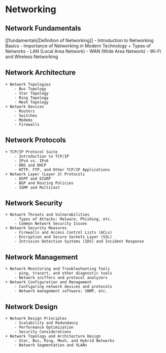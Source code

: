 # Networking

## Network Fundamentals
[[fundamentals|Definition of Networking]]
		- Introduction to Networking Basics
		- Importance of Networking in Modern Technology
	+ Types of Networks
		- LAN (Local Area Network)
		- WAN (Wide Area Network)
		- Wi-Fi and Wireless Networking
## Network Architecture
	+ Network Topologies
		- Bus Topology
		- Star Topology
		- Ring Topology
		- Mesh Topology
	+ Network Devices
		- Routers
		- Switches
		- Modems
		- Firewalls
## Network Protocols
	+ TCP/IP Protocol Suite
		- Introduction to TCP/IP
		- IPv4 vs. IPv6
		- DNS and DHCP
		- HTTP, FTP, and Other TCP/IP Applications
	+ Network Layer (Layer 3) Protocols
		- OSPF and EIGRP
		- BGP and Routing Policies
		- IGMP and Multicast
## Network Security
	+ Network Threats and Vulnerabilities
		- Types of Attacks: Malware, Phishing, etc.
		- Common Network Security Issues
	+ Network Security Measures
		- Firewalls and Access Control Lists (ACLs)
		- Encryption and Secure Sockets Layer (SSL)
		- Intrusion Detection Systems (IDS) and Incident Response
## Network Management
	+ Network Monitoring and Troubleshooting Tools
		- ping, tracert, and other diagnostic tools
		- Network sniffers and protocol analyzers
	+ Network Configuration and Management
		- Configuring network devices and protocols
		- Network management software: SNMP, etc.
## Network Design
	+ Network Design Principles
		- Scalability and Redundancy
		- Performance Optimization
		- Security Considerations
	+ Network Topology and Architecture Design
		- Star, Bus, Ring, Mesh, and Hybrid Networks
		- Network Segmentation and VLANs
